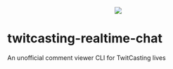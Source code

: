 <p align=center>
    <img src="image.gif">
</p>

# twitcasting-realtime-chat
An unofficial comment viewer CLI for TwitCasting lives
